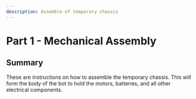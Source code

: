 ```yaml
---
description: Assemble of temporary chassis
---
```


# Part 1 - Mechanical Assembly

## Summary

These are instructions on how to assemble the temporary chassis. This will form the body of the bot to hold the motors, batteries, and all other electrical components.

